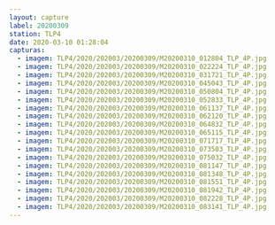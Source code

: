 ```yaml
---
layout: capture
label: 20200309
station: TLP4
date: 2020-03-10 01:28:04
capturas:
  - imagem: TLP4/2020/202003/20200309/M20200310_012804_TLP_4P.jpg
  - imagem: TLP4/2020/202003/20200309/M20200310_022224_TLP_4P.jpg
  - imagem: TLP4/2020/202003/20200309/M20200310_031721_TLP_4P.jpg
  - imagem: TLP4/2020/202003/20200309/M20200310_045043_TLP_4P.jpg
  - imagem: TLP4/2020/202003/20200309/M20200310_050804_TLP_4P.jpg
  - imagem: TLP4/2020/202003/20200309/M20200310_052833_TLP_4P.jpg
  - imagem: TLP4/2020/202003/20200309/M20200310_061137_TLP_4P.jpg
  - imagem: TLP4/2020/202003/20200309/M20200310_062120_TLP_4P.jpg
  - imagem: TLP4/2020/202003/20200309/M20200310_064832_TLP_4P.jpg
  - imagem: TLP4/2020/202003/20200309/M20200310_065115_TLP_4P.jpg
  - imagem: TLP4/2020/202003/20200309/M20200310_071717_TLP_4P.jpg
  - imagem: TLP4/2020/202003/20200309/M20200310_073503_TLP_4P.jpg
  - imagem: TLP4/2020/202003/20200309/M20200310_075032_TLP_4P.jpg
  - imagem: TLP4/2020/202003/20200309/M20200310_081147_TLP_4P.jpg
  - imagem: TLP4/2020/202003/20200309/M20200310_081348_TLP_4P.jpg
  - imagem: TLP4/2020/202003/20200309/M20200310_081551_TLP_4P.jpg
  - imagem: TLP4/2020/202003/20200309/M20200310_081942_TLP_4P.jpg
  - imagem: TLP4/2020/202003/20200309/M20200310_082228_TLP_4P.jpg
  - imagem: TLP4/2020/202003/20200309/M20200310_083141_TLP_4P.jpg
---
```

